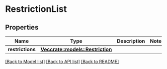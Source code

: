 # RestrictionList

## Properties

Name | Type | Description | Notes
------------ | ------------- | ------------- | -------------
**restrictions** | [**Vec<crate::models::Restriction>**](Restriction.md) |  | 

[[Back to Model list]](../README.md#documentation-for-models) [[Back to API list]](../README.md#documentation-for-api-endpoints) [[Back to README]](../README.md)


